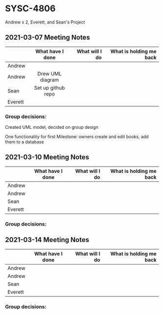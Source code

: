 # SYSC-4806
Andrew x 2, Everett, and Sean's Project

## 2021-03-07 Meeting Notes
|        | What have I done | What will I do  | What is holding me back |
| ------ |:----------------:|-----:|-----:|
| Andrew |  |  | |
| Andrew | Drew UML diagram |  | |
| Sean   | Set up github repo |  | |
| Everett|  |  | |
  
### Group decisions:

Created UML model, decided on group design

One functionality for first Milestone: owners create and edit books, add them to a database

## 2021-03-10 Meeting Notes
|        | What have I done | What will I do  | What is holding me back |
| ------ |:----------------:|-----:|-----:|
| Andrew |  |  | |
| Andrew |  |  | |
| Sean   |  |  | |
| Everett|  |  | |

### Group decisions:

## 2021-03-14 Meeting Notes
|        | What have I done | What will I do  | What is holding me back |
| ------ |:----------------:|-----:|-----:|
| Andrew |  |  | |
| Andrew |  |  | |
| Sean   |  |  | |
| Everett|  |  | |

### Group decisions:
